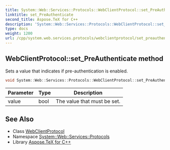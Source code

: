 ```yaml
---
title: System::Web::Services::Protocols::WebClientProtocol::set_PreAuthenticate method
linktitle: set_PreAuthenticate
second_title: Aspose.TeX for C++
description: 'System::Web::Services::Protocols::WebClientProtocol::set_PreAuthenticate method. Sets a value that indicates if pre-authentication is enabled in C++.'
type: docs
weight: 1200
url: /cpp/system.web.services.protocols/webclientprotocol/set_preauthenticate/
---
```

## WebClientProtocol::set_PreAuthenticate method


Sets a value that indicates if pre-authentication is enabled.

```cpp
void System::Web::Services::Protocols::WebClientProtocol::set_PreAuthenticate(bool value)
```


| Parameter | Type | Description |
| --- | --- | --- |
| value | bool | The value that must be set. |

## See Also

* Class [WebClientProtocol](../)
* Namespace [System::Web::Services::Protocols](../../)
* Library [Aspose.TeX for C++](../../../)
